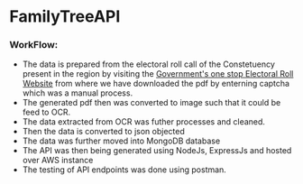 # FamilyTreeAPI

### WorkFlow:
- The data is prepared from the electoral roll call of the Constetuency present in the region by visiting the [Government's one stop Electoral Roll Website](https://eci.gov.in/electoral-roll/link-to-pdf-e-roll/) from where we have downloaded the pdf by enterning captcha which was a manual process. 
- The generated pdf then was converted to image such that it could be feed to OCR.
- The data extracted from OCR was futher processes and cleaned.
- Then the data is converted to json objected
- The data was further moved into MongoDB database
- The API was then being generated using NodeJs, ExpressJs and hosted over AWS instance
- The testing of API endpoints was done using postman.
